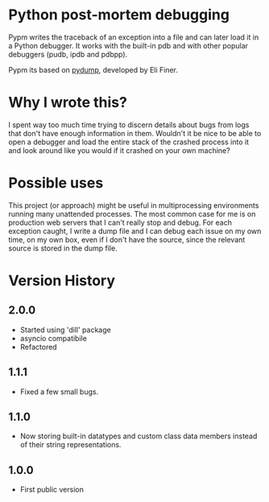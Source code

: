 Python post-mortem debugging
============================

Pypm writes the traceback of an exception into a file and 
can later load it in a Python debugger. It works with the built-in 
pdb and with other popular debuggers (pudb, ipdb and pdbpp).

Pypm its based on [pydump](https://github.com/elifiner/pydump), 
developed by Eli Finer.

Why I wrote this?
=================

I spent way too much time trying to discern details about bugs from
logs that don't have enough information in them. Wouldn't it be nice
to be able to open a debugger and load the entire stack of the crashed
process into it and look around like you would if it crashed on your own 
machine?

Possible uses
=============

This project (or approach) might be useful in multiprocessing environments
running many unattended processes. The most common case for me is on
production web servers that I can't really stop and debug. For each 
exception caught, I write a dump file and I can debug each issue on 
my own time, on my own box, even if I don't have the source, since 
the relevant source is stored in the dump file.

Version History
===============

2.0.0
-----
* Started using 'dill' package
* asyncio compatibile
* Refactored

1.1.1
-----
* Fixed a few small bugs.

1.1.0
-----

* Now storing built-in datatypes and custom class data members
  instead of their string representations.

1.0.0
-----

* First public version
